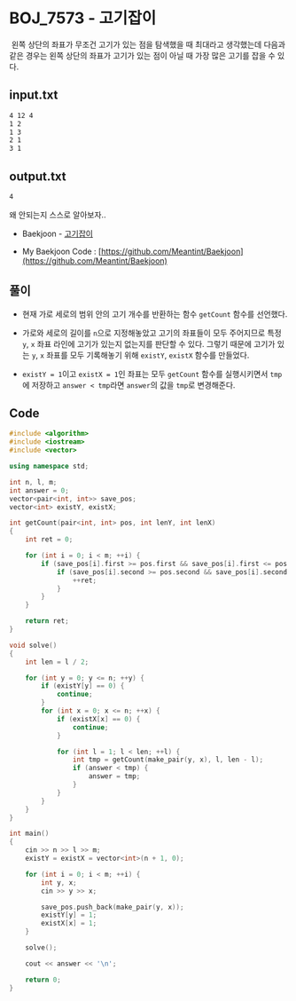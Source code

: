 # BOJ_7573 - 고기잡이

&nbsp;왼쪽 상단의 좌표가 무조건 고기가 있는 점을 탐색했을 때 최대라고 생각했는데 다음과 같은 경우는 왼쪽 상단의 좌표가 고기가 있는 점이 아닐 때 가장 많은 고기를 잡을 수 있다.

## input.txt

```txt
4 12 4
1 2
1 3
2 1
3 1
```

## output.txt

```txt
4
```

왜 안되는지 스스로 알아보자..

- Baekjoon - [고기잡이](https://www.acmicpc.net/problem/7573)

- My Baekjoon Code : [https://github.com/Meantint/Baekjoon](https://github.com/Meantint/Baekjoon)

## 풀이

- 현재 가로 세로의 범위 안의 고기 개수를 반환하는 함수 `getCount` 함수를 선언했다.

- 가로와 세로의 길이를 `n`으로 지정해놓았고 고기의 좌표들이 모두 주어지므로 특정 `y`, `x` 좌표 라인에 고기가 있는지 없는지를 판단할 수 있다. 그렇기 때문에 고기가 있는 `y`, `x` 좌표를 모두 기록해놓기 위해 `existY`, `existX` 함수를 만들었다.

- `existY = 1`이고 `existX = 1`인 좌표는 모두 `getCount` 함수를 실행시키면서 `tmp`에 저장하고 `answer < tmp`라면 `answer`의 값을 `tmp`로 변경해준다.

## Code

```cpp
#include <algorithm>
#include <iostream>
#include <vector>

using namespace std;

int n, l, m;
int answer = 0;
vector<pair<int, int>> save_pos;
vector<int> existY, existX;

int getCount(pair<int, int> pos, int lenY, int lenX)
{
    int ret = 0;

    for (int i = 0; i < m; ++i) {
        if (save_pos[i].first >= pos.first && save_pos[i].first <= pos.first + lenY) {
            if (save_pos[i].second >= pos.second && save_pos[i].second <= pos.second + lenX) {
                ++ret;
            }
        }
    }

    return ret;
}

void solve()
{
    int len = l / 2;

    for (int y = 0; y <= n; ++y) {
        if (existY[y] == 0) {
            continue;
        }
        for (int x = 0; x <= n; ++x) {
            if (existX[x] == 0) {
                continue;
            }

            for (int l = 1; l < len; ++l) {
                int tmp = getCount(make_pair(y, x), l, len - l);
                if (answer < tmp) {
                    answer = tmp;
                }
            }
        }
    }
}

int main()
{
    cin >> n >> l >> m;
    existY = existX = vector<int>(n + 1, 0);

    for (int i = 0; i < m; ++i) {
        int y, x;
        cin >> y >> x;

        save_pos.push_back(make_pair(y, x));
        existY[y] = 1;
        existX[x] = 1;
    }

    solve();

    cout << answer << '\n';

    return 0;
}
```
